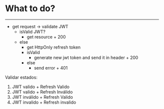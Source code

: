 # What to do?

---

- get request -> validate JWT
  - isValid JWT?
    - get resource + 200
  - else
    - get HttpOnly refresh token
    - isValid
      - generate new jwt token and send it in header + 200
    - else
      - send error + 401

Validar estados:

1. JWT valido + Refresh Valido
2. JWT valido + Refresh Inválido
3. JWT inválido + Refresh Valido
4. JWT invalido + Refresh invalido
